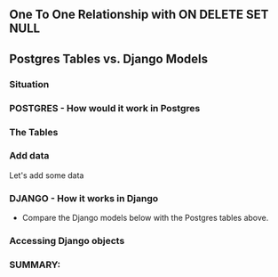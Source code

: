 ## One To One Relationship with ON DELETE SET NULL
## Postgres Tables vs. Django Models 

### Situation

### POSTGRES - How would it work in Postgres

### The Tables

### Add data
Let's add some data

### DJANGO - How it works in Django

- Compare the Django models below with the Postgres tables above.

### Accessing Django objects

### SUMMARY:  